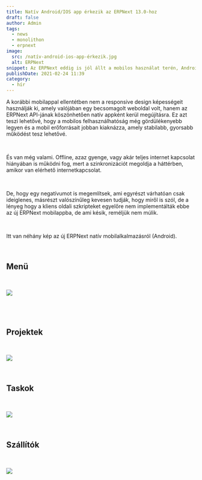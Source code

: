 ```yaml
---
title: Natív Android/IOS app érkezik az ERPNext 13.0-hoz
draft: false
author: Admin
tags:
  - news
  - monolithon
  - erpnext
image:
  src: /natív-android-ios-app-érkezik.jpg
  alt: ERPNext
snippet: Az ERPNext eddig is jól állt a mobilos használat terén, Android és IOS rendszereken is, de most ebben teljesen új korszak kezdődik.
publishDate: 2021-02-24 11:39
category:
  - hír
---
```


<div class="ql-editor read-mode"><p>A korábbi mobilappal ellentétben nem a responsive design képességeit használják ki, amely valójában egy becsomagolt weboldal volt, hanem az ERPNext API-jának köszönhetően natív appként kerül megújításra. Ez azt teszi lehetővé, hogy a mobilos felhasználhatóság még gördülékenyebb legyen és a mobil erőforrásait jobban kiaknázza, amely stabilabb, gyorsabb működést tesz lehetővé.</p><p><br></p><p>És van még valami. Offline, azaz gyenge, vagy akár teljes internet kapcsolat hiányában is működni fog, mert a szinkronizációt megoldja a háttérben, amikor van elérhető internetkapcsolat.</p><p><br></p><p>De, hogy egy negatívumot is megemlítsek, ami egyrészt várhatóan csak ideiglenes, másrészt valószínűleg kevesen tudják, hogy miről is szól, de a lényeg hogy a kliens oldali szkripteket egyelőre nem implementálták ebbe az új ERPNext mobilappba, de ami késik, reméljük nem múlik.</p><p><br></p><p>Itt van néhány kép az új ERPNext natív mobilalkalmazásról (Android).</p><p><br></p><h2>Menü</h2><p><br></p><p><img src="/natív-android-ios-app-érkezik.jpg"></p><h2><br></h2><h2>Projektek</h2><p><br></p><p><img src="/W60474r.jpe"></p><p><br></p><h2>Taskok</h2><p><br></p><p><img src="/hKAHTNX.jpe"></p><p><br></p><h2>Szállítók</h2><p><br></p><p><img src="/KPmve8C.jpe"></p></div>
